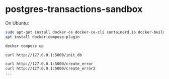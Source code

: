 # postgres-transactions-sandbox

On Ubuntu:
```bash
sudo apt-get install docker-ce docker-ce-cli containerd.io docker-buildx-plugin docker-compose-plugin
apt install docker-compose-plugin

docker compose up

curl http://127.0.0.1:5000/init_db

curl http://127.0.0.1:5000/create_error
curl http://127.0.0.1:5000/create_error2
...
```